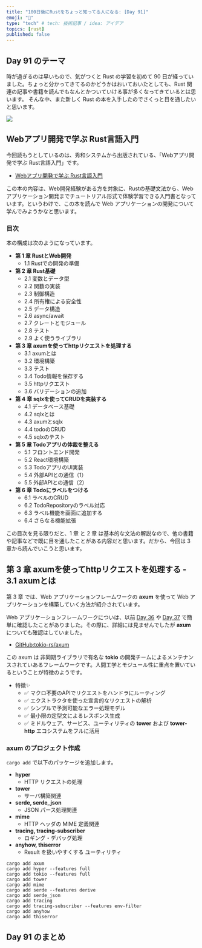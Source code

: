 ```yaml
---
title: "100日後にRustをちょっと知ってる人になる: [Day 91]"
emoji: "🦀"
type: "tech" # tech: 技術記事 / idea: アイデア
topics: [rust]
published: false
---
```

## Day 91 のテーマ

時が過ぎるのは早いもので、気がつくと Rust の学習を初めて 90 日が経っていました。ちょっと分かってきてるのかどうかはおいておいたとしても、Rust 関連の記事や書籍を読んでもなんとかついていける事が多くなってきているとは思います。
そんな中、また新しく Rust の本を入手したのでさくっと目を通したいと思います。

![](https://storage.googleapis.com/zenn-user-upload/0abe692735b6-20221220.png)

## Webアプリ開発で学ぶ Rust言語入門

今回読もうとしているのは、秀和システムから出版されている、「Webアプリ開発で学ぶ Rust言語入門」です。

- [Webアプリ開発で学ぶ Rust言語入門](shuwasystem.co.jp/book/9784798067315.html)

この本の内容は、Web開発経験がある方を対象に、Rustの基礎文法から、Webアプリケーション開発までチュートリアル形式で体験学習できる入門書となっています。というわけで、この本を読んで Web アプリケーションの開発について学んでみようかなと思います。

### 目次

本の構成は次のようになっています。

- **第 1 章 RustとWeb開発**
  - 1.1 Rustでの開発の準備
- **第 2 章 Rust基礎**
  - 2.1 変数とデータ型
  - 2.2 関数の実装
  - 2.3 制御構造
  - 2.4 所有権による安全性
  - 2.5 データ構造
  - 2.6 async/await
  - 2.7 クレートとモジュール
  - 2.8 テスト
  - 2.9 よく使うライブラリ
- **第 3 章 axumを使ってhttpリクエストを処理する**
  - 3.1 axumとは
  - 3.2 環境構築
  - 3.3 テスト
  - 3.4 Todo情報を保存する
  - 3.5 httpリクエスト
  - 3.6 バリデーションの追加
- **第 4 章 sqlxを使ってCRUDを実装する**
  - 4.1 データベース基礎
  - 4.2 sqlxとは
  - 4.3 axumとsqlx
  - 4.4 todoのCRUD
  - 4.5 sqlxのテスト
- **第 5 章 Todoアプリの体裁を整える**
  - 5.1 フロントエンド開発
  - 5.2 React環境構築
  - 5.3 TodoアプリのUI実装
  - 5.4 外部APIとの通信（1）
  - 5.5 外部APIとの通信（2）
- **第 6 章 Todoにラベルをつける**
  - 6.1 ラベルのCRUD
  - 6.2 TodoRepositoryのラベル対応
  - 6.3 ラベル機能を画面に追加する
  - 6.4 さらなる機能拡張

この目次を見る限りだと、1 章 と 2 章 は基本的な文法の解説なので、他の書籍や記事などで既に目を通したことがある内容だと思います。だから、今回は 3 章から読んでいこうと思います。

## 第 3 章 axumを使ってhttpリクエストを処理する - 3.1 axumとは

第 3 章 では、Web アプリケーションフレームワークの **axum** を使って Web アプリケーションを構築していく方法が紹介されています。

Web アプリケーションフレームワークについは、以前 [Day 36](https://zenn.dev/shinyay/articles/hello-rust-day036) や [Day 37](https://zenn.dev/shinyay/articles/hello-rust-day037) で簡単に確認したことがありました。その際に、詳細には見ませんでしたが **axum** についても確認はしていました。

- [GitHub:tokio-rs/axum](https://github.com/tokio-rs/axum)

この axum は 非同期ライブラリで有名な **tokio** の開発チームによるメンテナンスされていあるフレームワークです。人間工学とモジュール性に重点を置いているということが特徴のようです。

- 特徴✨
  - ✅ マクロ不要のAPIでリクエストをハンドラにルーティング
  - ✅ エクストラクタを使った宣言的なリクエストの解析
  - ✅ シンプルで予測可能なエラー処理モデル
  - ✅ 最小限の定型文によるレスポンス生成
  - ✅ ミドルウェア、サービス、ユーティリティの **tower** および **tower-http** エコシステムをフルに活用

### axum のプロジェクト作成

`cargo add` で以下のパッケージを追加します。

- **hyper**
  - HTTP リクエストの処理
- **tower**
  - サーバ構築関連
- **serde, serde_json**
  - JSON パース処理関連
- **mime**
  - HTTP ヘッダの MIME 定義関連
- **tracing, tracing-subscriber**
  - ロギング・デバッグ処理
- **anyhow, thiserror**
  - Result を扱いやすくする ユーティリティ

```shell
cargo add axum
cargo add hyper --features full
cargo add tokio --features full
cargo add tower
cargo add mime
cargo add serde --features derive
cargo add serde_json
cargo add tracing
cargo add tracing-subscriber --features env-filter
cargo add anyhow
cargo add thiserror
```

## Day 91 のまとめ